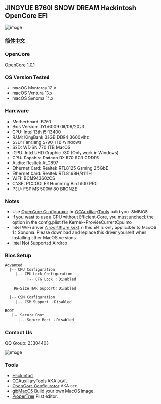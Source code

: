 ## JINGYUE B760I SNOW DREAM Hackintosh OpenCore EFI

![image](ScreenShot/JINGYUEB760I.png)

### [简体中文](README.zh_CN.md)

### OpenCore

[OpenCore 1.0.1](https://github.com/acidanthera/OpenCorePkg)

### OS Version Tested

- macOS Monterey 12.x
- macOS Ventura  13.x
- macOS Sonoma   14.x

### Hardware

- Motherboard: B760
- Bios Version: JYI76009 06/06/2023
- CPU: Intel 13th i5-13400
- RAM: KingBank 32GB DDR4 3600Mhz
- SSD: Fanxiang S790 1TB Windows
- SSD: WD SN 770 1TB MacOS
- iGPU: Intel UHD Graphic 730 (Only work in Windows)
- GPU: Sapphire Radeon RX 570 8GB GDDR5
- Audio: Realtek ALC897
- Ethernet Card: Realtek RTL8125 Gaming 2.5GbE
- Ethernet Card: Realtek RTL8168H/8111H
- WIFI: BCM943602CS
- CASE: PCCOOLER Humming Bird i100 PRO
- PSU:  FSP MS 500W 80 BRONZE

### Notes

 - Use [OpenCore Configurator](https://mackie100projects.altervista.org/opencore-configurator/) or [OCAuxiliaryTools](https://github.com/ic005k/OCAuxiliaryTools) build your SMBIOS
 - If you want to use a CPU without  Efficient-Core, you must uncheck the option in the config.plist file Kernel--ProvideCurrentCpuinfo
 - Intel WiFi driver [AirportItlwm.kext](https://github.com/OpenIntelWireless/itlwm/releases) in this EFI is only applicable to MacOS 14 Sonoma. Please download and replace this driver yourself when installing other MacOS versions
 - Intel Not Supported  Airdrop

### Bios Setup

```
Advanced
  |-- CPU Configuration
     |-- CPU Lock Configuration
	      |-- CFG Lock ：Disabled
	      
	Re-Size BAR Support：Disabled
           
  |-- CSM Configuration
     |-- CSM Support ：Disabled

BOOT
   |-- Secure Boot
      |-- Secure Boot ：Disabled 
```

### Contact Us

QQ Group: 23304408

![image](ScreenShot/QRCode.png)


### Tools

- [Hackintool](https://github.com/headkaze/Hackintool) 
- [OCAuxiliaryTools](https://github.com/ic005k/OCAuxiliaryTools) AKA `OCAT`.
- [OpenCore Configurator](https://mackie100projects.altervista.org/opencore-configurator/) AKA `OCC`.
- [gibMacOS](https://github.com/corpnewt/gibMacOS) Build your own MacOS image.
- [ProperTree](https://github.com/corpnewt/ProperTree) Plist editor.
